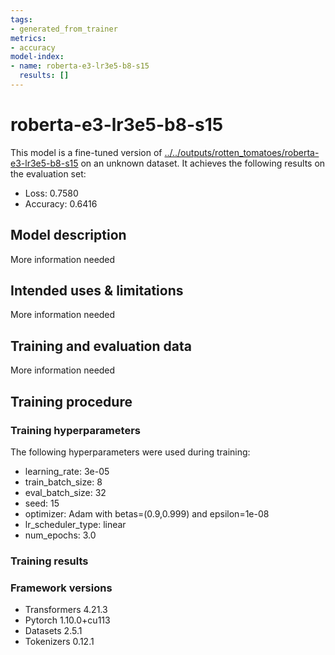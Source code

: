 ```yaml
---
tags:
- generated_from_trainer
metrics:
- accuracy
model-index:
- name: roberta-e3-lr3e5-b8-s15
  results: []
---
```


<!-- This model card has been generated automatically according to the information the Trainer had access to. You
should probably proofread and complete it, then remove this comment. -->

# roberta-e3-lr3e5-b8-s15

This model is a fine-tuned version of [../../outputs/rotten_tomatoes/roberta-e3-lr3e5-b8-s15](https://huggingface.co/../../outputs/rotten_tomatoes/roberta-e3-lr3e5-b8-s15) on an unknown dataset.
It achieves the following results on the evaluation set:
- Loss: 0.7580
- Accuracy: 0.6416

## Model description

More information needed

## Intended uses & limitations

More information needed

## Training and evaluation data

More information needed

## Training procedure

### Training hyperparameters

The following hyperparameters were used during training:
- learning_rate: 3e-05
- train_batch_size: 8
- eval_batch_size: 32
- seed: 15
- optimizer: Adam with betas=(0.9,0.999) and epsilon=1e-08
- lr_scheduler_type: linear
- num_epochs: 3.0

### Training results



### Framework versions

- Transformers 4.21.3
- Pytorch 1.10.0+cu113
- Datasets 2.5.1
- Tokenizers 0.12.1
